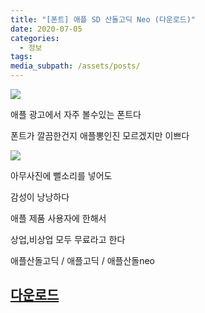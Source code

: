```yaml
---
title: "[폰트] 애플 SD 산돌고딕 Neo (다운로드)"
date: 2020-07-05
categories:
  - 정보
tags: 
media_subpath: /assets/posts/
---
```

![](애플SD산돌고딕.png)

애플 광고에서 자주 볼수있는 폰트다

폰트가 깔끔한건지 애플뽕인진 모르겠지만 이쁘다

![](20170505_141541.png)

아무사진에 뻘소리를 넣어도

감성이 낭낭하다


애플 제품 사용자에 한해서

상업,비상업 모두 무료라고 한다


애플산돌고딕 / 애플고딕 / 애플산돌neo

## [다운로드](https://www.dropbox.com/s/84fvc85sb990ikd/Apple_%EC%82%B0%EB%8F%8C%EA%B3%A0%EB%94%95_Neo.zip?dl=1)
